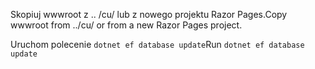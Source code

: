 <span data-ttu-id="74dfa-101">Skopiuj wwwroot z .. /cu/ lub z nowego projektu Razor Pages.</span><span class="sxs-lookup"><span data-stu-id="74dfa-101">Copy wwwroot from ../cu/ or from a new Razor Pages project.</span></span>

<span data-ttu-id="74dfa-102">Uruchom polecenie `dotnet ef database update`</span><span class="sxs-lookup"><span data-stu-id="74dfa-102">Run `dotnet ef database update`</span></span>
